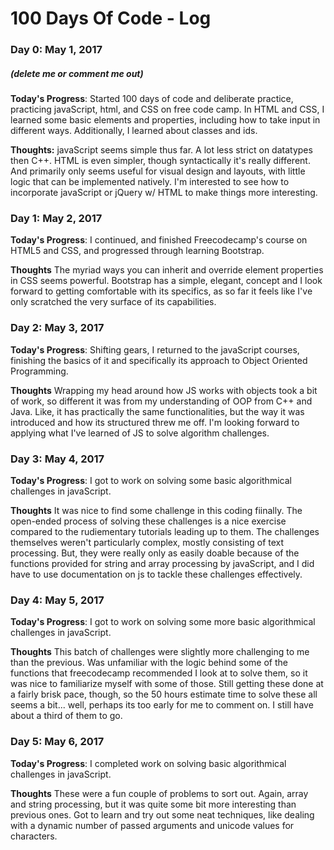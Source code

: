 # 100 Days Of Code - Log

### Day 0: May 1, 2017
##### (delete me or comment me out)

**Today's Progress**: Started 100 days of code and deliberate practice, practicing javaScript, html, and CSS on free code camp.
In HTML and CSS, I learned some basic elements and properties, including how to take input in different ways. Additionally, I learned about classes and ids. 

**Thoughts:** javaScript seems simple thus far. A lot less strict on datatypes then C++. HTML is even simpler, though syntactically it's really different. And primarily only seems useful for visual design and layouts, with little logic that can be implemented natively. I'm interested to see how to incorporate javaScript or jQuery w/ HTML to make things more interesting.


### Day 1: May 2, 2017

**Today's Progress**: I continued, and finished Freecodecamp's course on HTML5 and CSS, and progressed through learning Bootstrap.

**Thoughts** The myriad ways you can inherit and override element properties in CSS seems powerful. Bootstrap has a simple, elegant, concept and I look forward to getting comfortable with its specifics, as so far it feels like I've only scratched the very surface of its capabilities.

### Day 2: May 3, 2017

**Today's Progress**: Shifting gears, I returned to the javaScript courses, finishing the basics of it and specifically its approach to Object Oriented Programming.

**Thoughts** Wrapping my head around how JS works with objects took a bit of work, so different it was from my understanding of OOP from C++ and Java. Like, it has practically the same functionalities, but the way it was introduced and how its structured threw me off. I'm looking forward to applying what I've learned of JS to solve algorithm challenges.

### Day 3: May 4, 2017

**Today's Progress**: I got to work on solving some basic algorithmical challenges in javaScript.

**Thoughts** It was nice to find some challenge in this coding fiinally. The open-ended process of solving these challenges is a nice exercise compared to the rudiementary tutorials leading up to them. The challenges themselves weren't particularly complex, mostly consisting of text processing. But, they were really only as easily doable because of the functions provided for string and array processing by javaScript, and I did have to use documentation on js to tackle these challenges effectively.

### Day 4: May 5, 2017

**Today's Progress**: I got to work on solving some more basic algorithmical challenges in javaScript.

**Thoughts** This batch of challenges were slightly more challenging to me than the previous. Was unfamiliar with the logic behind some of the functions that freecodecamp recommended I look at to solve them, so it was nice to familiarize myself with some of those. Still getting these done at a fairly brisk pace, though, so the 50 hours estimate time to solve these all seems a bit... well, perhaps its too early for me to comment on. I still have about a third of them to go.

### Day 5: May 6, 2017

**Today's Progress**: I completed work on solving basic algorithmical challenges in javaScript.

**Thoughts** These were a fun couple of problems to sort out. Again, array and string processing, but it was quite some bit more interesting than previous ones. Got to learn and try out some neat techniques, like dealing with a dynamic number of passed arguments and unicode values for characters.

